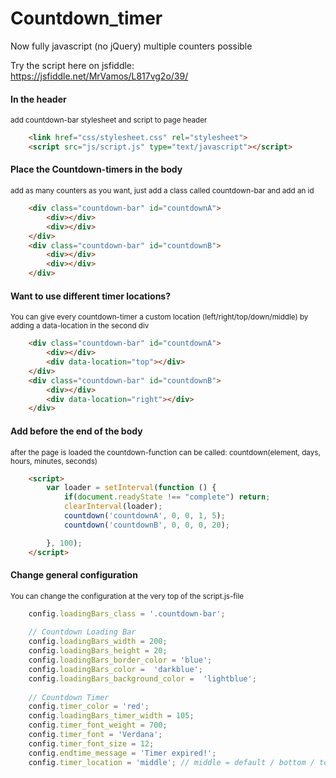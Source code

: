 # Countdown_timer

Now fully javascript (no jQuery) multiple counters possible<br>

Try the script here on jsfiddle:<br>
https://jsfiddle.net/MrVamos/L817vg2o/39/


<h4>In the header</h4>
<sup>add countdown-bar stylesheet and script to page header</sup>

```html
    <link href="css/stylesheet.css" rel="stylesheet">
    <script src="js/script.js" type="text/javascript"></script>
```

<h4>Place the Countdown-timers in the body</h4>
<sup>add as many counters as you want, just add a class called countdown-bar and add an id</sup>

```html
    <div class="countdown-bar" id="countdownA">
        <div></div>
        <div></div>
    </div>
    <div class="countdown-bar" id="countdownB">
        <div></div>
        <div></div>
    </div>
```

<h4>Want to use different timer locations?</h4>
<sup>You can give every countdown-timer a custom location (left/right/top/down/middle) by adding a data-location in the second div</sup>

```html
    <div class="countdown-bar" id="countdownA">
        <div></div>
        <div data-location="top"></div>
    </div>
    <div class="countdown-bar" id="countdownB">
        <div></div>
        <div data-location="right"></div>
    </div>
```

<h4>Add before the end of the body</h4>
<sup>after the page is loaded the countdown-function can be called: countdown(element, days, hours, minutes, seconds)</sup>

```html
    <script>
        var loader = setInterval(function () {
            if(document.readyState !== "complete") return;
            clearInterval(loader);        
            countdown('countdownA', 0, 0, 1, 5);
            countdown('countdownB', 0, 0, 0, 20);

        }, 100);
    </script>
```


<h4>Change general configuration</h4>
<sup>You can change the configuration at the very top of the script.js-file</sup>

```javascript
    config.loadingBars_class = '.countdown-bar';
   
    // Countdown Loading Bar
    config.loadingBars_width = 200;
    config.loadingBars_height = 20;
    config.loadingBars_border_color = 'blue';
    config.loadingBars_color =  'darkblue';
    config.loadingBars_background_color =  'lightblue';
    
    // Countdown Timer
    config.timer_color = 'red';
    config.loadingBars_timer_width = 105;
    config.timer_font_weight = 700;
    config.timer_font = 'Verdana';
    config.timer_font_size = 12;
    config.endtime_message = 'Timer expired!';
    config.timer_location = 'middle'; // middle = default / bottom / top / left / right
```


